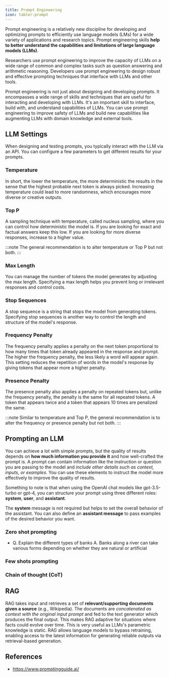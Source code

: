 ```yaml
---
title: Prompt Engineering
icon: tabler:prompt
---
```


Prompt engineering is a relatively new discipline for developing and optimizing prompts to efficiently use
language models (LMs) for a wide variety of applications and research topics.
Prompt engineering skills **help to better understand the capabilities and limitations of large language models (LLMs)**.

Researchers use prompt engineering to improve the capacity of LLMs on a wide range of common and complex tasks
such as question answering and arithmetic reasoning. Developers use prompt engineering to design robust and
effective prompting techniques that interface with LLMs and other tools.

Prompt engineering is not just about designing and developing prompts.
It encompasses a wide range of skills and techniques that are useful for interacting and developing with LLMs.
It's an important skill to interface, build with, and understand capabilities of LLMs.
You can use prompt engineering to improve safety of LLMs and build new capabilities like augmenting
LLMs with domain knowledge and external tools.

## LLM Settings

When designing and testing prompts, you typically interact with the LLM via an API.
You can configure a few parameters to get different results for your prompts.

### Temperature

In short, the lower the temperature, the more deterministic the results in the sense that
the highest probable next token is always picked.
Increasing temperature could lead to more randomness, which encourages more diverse or creative outputs.

### Top P

A sampling technique with temperature, called nucleus sampling, where you can control how deterministic the model is.
If you are looking for exact and factual answers keep this low. If you are looking for more diverse responses,
increase to a higher value.

:::note
The general recommendation is to alter temperature or Top P but not both.
:::

### Max Length

You can manage the number of tokens the model generates by adjusting the max length.
Specifying a max length helps you prevent long or irrelevant responses and control costs.

### Stop Sequences

A stop sequence is a string that stops the model from generating tokens.
Specifying stop sequences is another way to control the length and structure of the model's response.

### Frequency Penalty

The frequency penalty applies a penalty on the next token proportional to how many times that token already
appeared in the response and prompt. The higher the frequency penalty, the less likely a word will appear again.
This setting reduces the repetition of words in the model's response by giving tokens that appear more a higher penalty.

### Presence Penalty

The presence penalty also applies a penalty on repeated tokens but, unlike the frequency penalty,
the penalty is the same for all repeated tokens. A token that appears twice and a token that
appears 10 times are penalized the same.

:::note
Similar to temperature and Top P, the general recommendation is to alter the frequency or presence penalty but not both.
:::

## Prompting an LLM

You can achieve a lot with simple prompts, but the quality of results depends on **how much information
you provide it** and how well-crafted the prompt is. A prompt can contain information like the instruction
or question you are passing to the model and _include other details such as context, inputs, or examples_.
You can use these elements to instruct the model more effectively to improve the quality of results.

Something to note is that when using the OpenAI chat models like gpt-3.5-turbo or gpt-4,
you can structure your prompt using three different roles: **system**, **user**, and **assistant**.

The **system** message is not required but helps to set the overall behavior of the assistant.
You can also define an **assistant message** to pass examples of the desired behavior you want.

### Zero shot prompting

- Q. Explain the different types of banks
  A. Banks along a river can take various forms depending on whether they are natural or artificial

### Few shots prompting

### Chain of thought (CoT)

## RAG

RAG takes input and retrieves a set of **relevant/supporting documents given a source** (e.g., Wikipedia).
The documents are _concatenated as context with the original input prompt_ and fed to the text generator which produces
the final output. This makes RAG adaptive for situations where facts could evolve over time.
This is very useful as LLMs's parametric knowledge is static. RAG allows language models to bypass retraining,
enabling access to the latest information for generating reliable outputs via retrieval-based generation.

## References

- <https://www.promptingguide.ai/>
